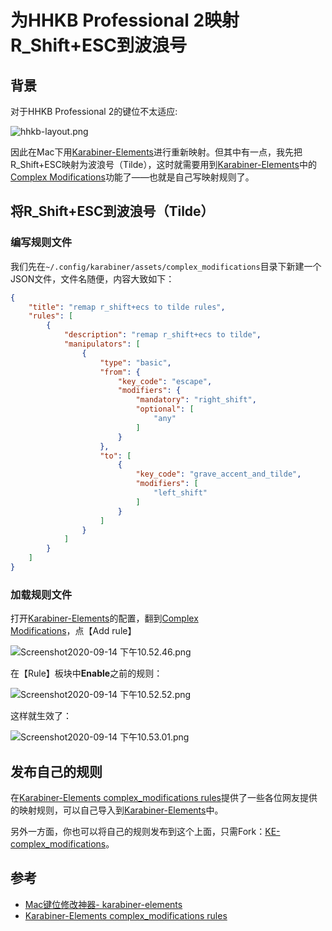 # 为HHKB Professional 2映射R_Shift+ESC到波浪号

## 背景

对于HHKB Professional 2的键位不太适应:

![hhkb-layout.png](https://tva1.sinaimg.cn/large/703708dcly1giqk8oauijj21jk0ozaer.jpg)

因此在Mac下用[Karabiner-Elements](https://karabiner-elements.pqrs.org/)进行重新映射。但其中有一点，我先把R_Shift+ESC映射为波浪号（Tilde），这时就需要用到[Karabiner-Elements](https://karabiner-elements.pqrs.org/)中的[Complex Modifications](https://karabiner-elements.pqrs.org/docs/manual/configuration/configure-complex-modifications/)功能了——也就是自己写映射规则了。

## 将R_Shift+ESC到波浪号（Tilde）

### 编写规则文件

我们先在`~/.config/karabiner/assets/complex_modifications`目录下新建一个JSON文件，文件名随便，内容大致如下：

````json
{
    "title": "remap r_shift+ecs to tilde rules",
    "rules": [
        {
            "description": "remap r_shift+ecs to tilde",
            "manipulators": [
                {
                    "type": "basic",
                    "from": {
                        "key_code": "escape",
                        "modifiers": {
                            "mandatory": "right_shift",
                            "optional": [
                                "any"
                            ]
                        }
                    },
                    "to": [
                        {
                            "key_code": "grave_accent_and_tilde",
                            "modifiers": [
                                "left_shift"
                            ]
                        }
                    ]
                }
            ]
        }
    ]
}
````

### 加载规则文件

打开[Karabiner-Elements](https://karabiner-elements.pqrs.org/)的配置，翻到[Complex Modifications](https://karabiner-elements.pqrs.org/docs/manual/configuration/configure-complex-modifications/)，点【Add rule】

![Screenshot2020-09-14 下午10.52.46.png](https://tva1.sinaimg.cn/large/703708dcly1giqkjeflglj21j20v8wnx.jpg)

在【Rule】板块中**Enable**之前的规则：

![Screenshot2020-09-14 下午10.52.52.png](https://tva1.sinaimg.cn/large/703708dcly1giqkkdjqh7j21e40m811h.jpg)

这样就生效了：

![Screenshot2020-09-14 下午10.53.01.png](https://tva1.sinaimg.cn/large/703708dcly1giqkksangzj21jg0vwn71.jpg)

## 发布自己的规则

在[Karabiner-Elements complex_modifications rules](https://ke-complex-modifications.pqrs.org/)提供了一些各位网友提供的映射规则，可以自己导入到[Karabiner-Elements](https://karabiner-elements.pqrs.org/)中。

另外一方面，你也可以将自己的规则发布到这个上面，只需Fork：[KE-complex_modifications](https://github.com/pqrs-org/KE-complex_modifications)。

## 参考

- [Mac键位修改神器- karabiner-elements](https://zhuanlan.zhihu.com/p/63340779)
- [Karabiner-Elements complex_modifications rules](https://ke-complex-modifications.pqrs.org/)

